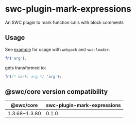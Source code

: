 # swc-plugin-mark-expressions
An SWC plugin to mark function calls with block comments

## Usage
See [example](https://github.com/dm33tri/swc-plugin-mark-expressions/example) for usage with `webpack` and `swc-loader`.

```javascript
fn('arg');
```

gets transformed to:

```javascript
fn(/* mark: arg */ 'arg');
```

## @swc/core version compatibility

| @swc/core     | swc-plugin-mark-expressions |
|---------------|-----------------------------|
| 1.3.68~1.3.80 | 0.1.0                       |